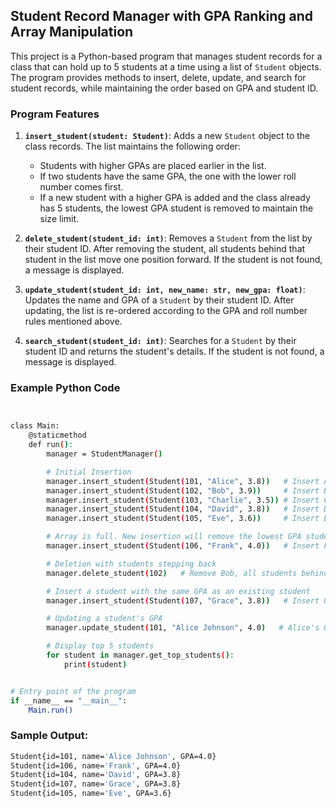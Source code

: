 ## Student Record Manager with GPA Ranking and Array Manipulation

This project is a Python-based program that manages student records for a class that can hold up to 5 students at a time using a list of `Student` objects. The program provides methods to insert, delete, update, and search for student records, while maintaining the order based on GPA and student ID.

### Program Features

1. **`insert_student(student: Student)`**: Adds a new `Student` object to the class records. The list maintains the following order:
   - Students with higher GPAs are placed earlier in the list.
   - If two students have the same GPA, the one with the lower roll number comes first.
   - If a new student with a higher GPA is added and the class already has 5 students, the lowest GPA student is removed to maintain the size limit.

2. **`delete_student(student_id: int)`**: Removes a `Student` from the list by their student ID. After removing the student, all students behind that student in the list move one position forward. If the student is not found, a message is displayed.

3. **`update_student(student_id: int, new_name: str, new_gpa: float)`**: Updates the name and GPA of a `Student` by their student ID. After updating, the list is re-ordered according to the GPA and roll number rules mentioned above.

4. **`search_student(student_id: int)`**: Searches for a `Student` by their student ID and returns the student's details. If the student is not found, a message is displayed.

### Example Python Code

```bash


class Main:
    @staticmethod
    def run():
        manager = StudentManager()

        # Initial Insertion
        manager.insert_student(Student(101, "Alice", 3.8))   # Insert Alice with GPA 3.8
        manager.insert_student(Student(102, "Bob", 3.9))     # Insert Bob with GPA 3.9
        manager.insert_student(Student(103, "Charlie", 3.5)) # Insert Charlie with GPA 3.5
        manager.insert_student(Student(104, "David", 3.8))   # Insert David with GPA 3.8 (David placed after Alice due to roll number)
        manager.insert_student(Student(105, "Eve", 3.6))     # Insert Eve with GPA 3.6

        # Array is full. New insertion will remove the lowest GPA student
        manager.insert_student(Student(106, "Frank", 4.0))   # Insert Frank with GPA 4.0, Charlie will be removed (lowest GPA)

        # Deletion with students stepping back
        manager.delete_student(102)   # Remove Bob, all students behind him (David, Eve) should move one position forward

        # Insert a student with the same GPA as an existing student
        manager.insert_student(Student(107, "Grace", 3.8))   # Insert Grace with GPA 3.8, should be placed after Alice and David but before Eve (since Eve has a lower GPA)

        # Updating a student's GPA
        manager.update_student(101, "Alice Johnson", 4.0)   # Alice's GPA updated, reordering should happen

        # Display top 5 students
        for student in manager.get_top_students():
            print(student)


# Entry point of the program
if __name__ == "__main__":
    Main.run()

```

### Sample Output:

```bash
Student{id=101, name='Alice Johnson', GPA=4.0}
Student{id=106, name='Frank', GPA=4.0}
Student{id=104, name='David', GPA=3.8}
Student{id=107, name='Grace', GPA=3.8}
Student{id=105, name='Eve', GPA=3.6}

```
